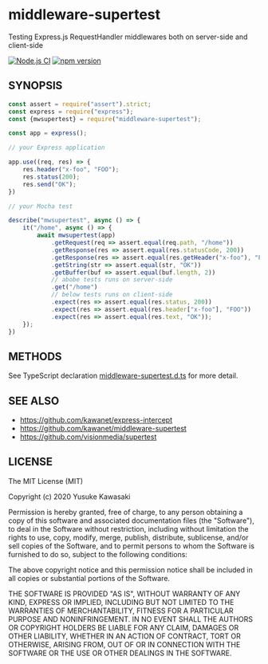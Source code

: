 # middleware-supertest

Testing Express.js RequestHandler middlewares both on server-side and client-side

[![Node.js CI](https://github.com/kawanet/middleware-supertest/workflows/Node.js%20CI/badge.svg?branch=master)](https://github.com/kawanet/middleware-supertest/actions/)
[![npm version](https://badge.fury.io/js/middleware-supertest.svg)](https://www.npmjs.com/package/middleware-supertest)

## SYNOPSIS

```js
const assert = require("assert").strict;
const express = require("express");
const {mwsupertest} = require("middleware-supertest");

const app = express();

// your Express application

app.use((req, res) => {
    res.header("x-foo", "FOO");
    res.status(200);
    res.send("OK");
})

// your Mocha test

describe("mwsupertest", async () => {
    it("/home", async () => {
        await mwsupertest(app)
            .getRequest(req => assert.equal(req.path, "/home"))
            .getResponse(res => assert.equal(res.statusCode, 200))
            .getResponse(res => assert.equal(res.getHeader("x-foo"), "FOO"))
            .getString(str => assert.equal(str, "OK"))
            .getBuffer(buf => assert.equal(buf.length, 2))
            // abobe tests runs on server-side
            .get("/home")
            // below tests runs on client-side
            .expect(res => assert.equal(res.status, 200))
            .expect(res => assert.equal(res.header["x-foo"], "FOO"))
            .expect(res => assert.equal(res.text, "OK"));
    });
})
```

## METHODS

See TypeScript declaration
[middleware-supertest.d.ts](https://github.com/kawanet/middleware-supertest/blob/master/types/middleware-supertest.d.ts)
for more detail.

## SEE ALSO

- https://github.com/kawanet/express-intercept
- https://github.com/kawanet/middleware-supertest
- https://github.com/visionmedia/supertest

## LICENSE

The MIT License (MIT)

Copyright (c) 2020 Yusuke Kawasaki

Permission is hereby granted, free of charge, to any person obtaining a copy
of this software and associated documentation files (the "Software"), to deal
in the Software without restriction, including without limitation the rights
to use, copy, modify, merge, publish, distribute, sublicense, and/or sell
copies of the Software, and to permit persons to whom the Software is
furnished to do so, subject to the following conditions:

The above copyright notice and this permission notice shall be included in all
copies or substantial portions of the Software.

THE SOFTWARE IS PROVIDED "AS IS", WITHOUT WARRANTY OF ANY KIND, EXPRESS OR
IMPLIED, INCLUDING BUT NOT LIMITED TO THE WARRANTIES OF MERCHANTABILITY,
FITNESS FOR A PARTICULAR PURPOSE AND NONINFRINGEMENT. IN NO EVENT SHALL THE
AUTHORS OR COPYRIGHT HOLDERS BE LIABLE FOR ANY CLAIM, DAMAGES OR OTHER
LIABILITY, WHETHER IN AN ACTION OF CONTRACT, TORT OR OTHERWISE, ARISING FROM,
OUT OF OR IN CONNECTION WITH THE SOFTWARE OR THE USE OR OTHER DEALINGS IN THE
SOFTWARE.

